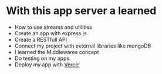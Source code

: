 # With this app server a learned 

- How to use streams and utilities
- Create an app with express.js
- Create a RESTfull API
- Connect my project with external libraries like mongoDB
- I learned the Middlewares concept
- Do testing on my apps.
- Deploy my app with [Vercel](vercel.com)
